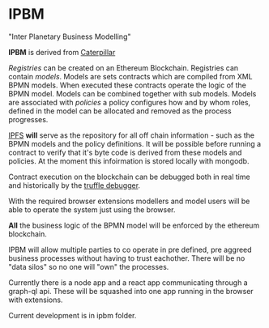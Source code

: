 # IPBM

"Inter Planetary Business Modelling"

**IPBM** is derived from [Caterpillar](https://github.com/orlenyslp/Caterpillar)

*Registries* can be created on an Ethereum Blockchain.  Registries can contain *models*.  Models are sets contracts which are compiled from XML BPMN models.  When executed these contracts operate the logic of the BPMN model.  Models can be combined together with sub models.  Models are associated with *policies* a policy configures how and by whom roles, defined in the model can be allocated and removed as the process progresses.

[IPFS](https://ipfs.io/) **will** serve as the repository for all off chain information - such as the BPMN models and the policy definitions.  It will be possible before running a contract to verify that it's byte code is derived from these models and policies.  At the moment this infoirmation is stored locally with mongodb.

Contract execution on the blockchain can be debugged both in real time and historically by the [truffle debugger](https://truffleframework.com/docs/truffle/getting-started/debugging-your-contracts).

With the required browser extensions modellers and model users will be able to operate the system just using the browser.

**All** the business logic of the BPMN model will be enforced by the ethereum blockchain.

IPBM will allow multiple parties to co operate in pre defined, pre aggreed business processes without having to trust eachother.  There will be no "data silos" so no one will "own" the processes.

Currently there is a node app and a react app communicating through a graph-ql api.  These will be squashed into one app running in the browser with extensions.

Current development is in ipbm folder.
